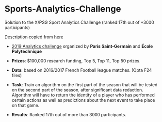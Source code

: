 # Sports-Analytics-Challenge
Solution to the X/PSG Sport Analytics Challenge (ranked 17th out of +3000 participants) 

Description copied from [here](https://github.com/layibiyi/sports_analytics_challenge)

* [2019 Analytics challenge](https://www.agorize.com/en/challenges/xpsg) organized by **Paris Saint-Germain** and **École Polytechnique**

* **Prizes**: $100,000 research funding, Top 5, Top 11, Top 50 prizes.

* **Data**: based on 2016/2017 French Football league matches. (Opta F24 files)

* **Task**: Train an algorithm on the first part of the season that will be tested on the second part of the season, after significant data redaction. Algorithm will have to return the identity of a player who has performed certain actions as well as predictions about the next event to take place on that game.

* **Results**: Ranked 17th out of more than 3000 participants.
